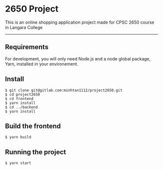 # 2650 Project
This is an online shopping application project made for CPSC 2650 course in Langara College

---
## Requirements

For development, you will only need Node.js and a node global package, Yarn, installed in your environement.

## Install

    $ git clone git@gitlab.com:minhtan1112/project2650.git
    $ cd project2650
    $ cd frontend
    $ yarn install
    $ cd ../backend
    $ yarn install

## Build the frontend

    $ yarn build

## Running the project

    $ yarn start
 

